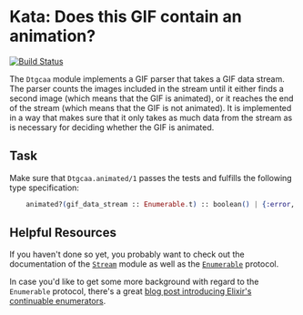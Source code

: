 # Kata: Does this GIF contain an animation?

[![Build Status](https://travis-ci.org/hh-ex/kata-dtgcaa.svg?branch=main)](https://travis-ci.org/hh-ex/kata-dtgcaa)

The `Dtgcaa` module implements a GIF parser that takes a GIF data stream. The parser counts the images included in the stream until it either finds a second image (which means that the GIF is animated), or it reaches the end of the stream (which means that the GIF is not animated). It is implemented in a way that makes sure that it only takes as much data from the stream as is necessary for deciding whether the GIF is animated.

## Task

Make sure that `Dtgcaa.animated/1` passes the tests and fulfills the following type specification:

```elixir
    animated?(gif_data_stream :: Enumerable.t) :: boolean() | {:error, :no_gif | :incomplete_gif}
```

## Helpful Resources

If you haven't done so yet, you probably want to check out the documentation of the [`Stream`](http://elixir-lang.org/docs/stable/elixir/Stream.html) module as well as the [`Enumerable`](http://elixir-lang.org/docs/stable/elixir/Enumerable.html) protocol.

In case you'd like to get some more background with regard to the `Enumerable` protocol, there's a great [blog post introducing Elixir's continuable enumerators](http://elixir-lang.org/blog/2013/12/11/elixir-s-new-continuable-enumerators/).
